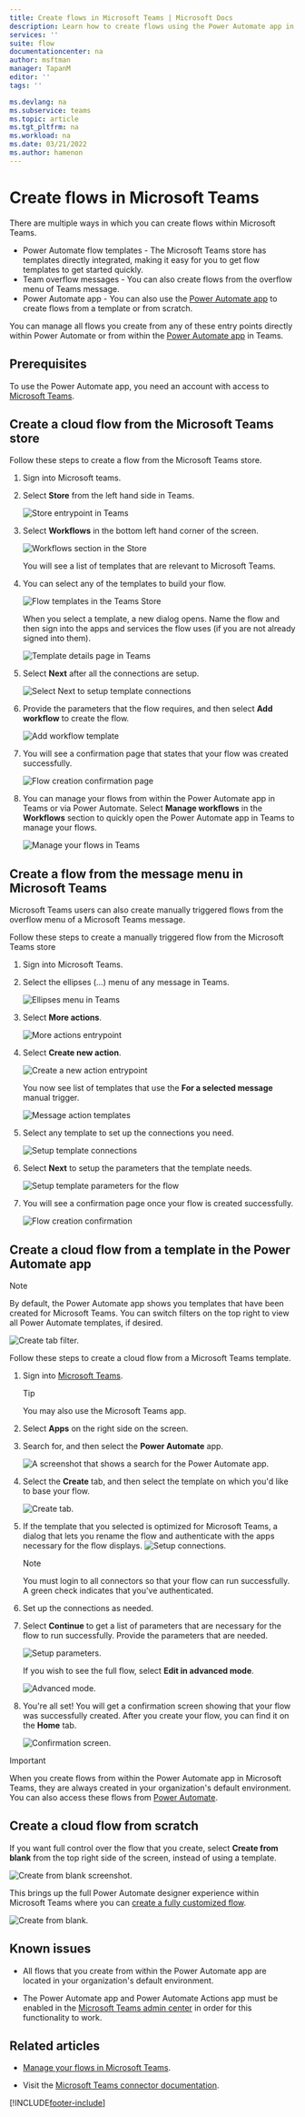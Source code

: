 ```yaml
---
title: Create flows in Microsoft Teams | Microsoft Docs
description: Learn how to create flows using the Power Automate app in Microsoft Teams
services: ''
suite: flow
documentationcenter: na
author: msftman
manager: TapanM
editor: ''
tags: ''

ms.devlang: na
ms.subservice: teams
ms.topic: article
ms.tgt_pltfrm: na
ms.workload: na
ms.date: 03/21/2022
ms.author: hamenon
---
```


# Create flows in Microsoft Teams

There are multiple ways in which you can create flows within Microsoft Teams.

- Power Automate flow templates - The Microsoft Teams store has templates directly integrated, making it easy for you to get flow templates to get started quickly.
- Team overflow messages - You can also create flows from the overflow menu of Teams message.
- Power Automate app - You can also use the [Power Automate app](./install-teams-app.md) to create flows from a template or from scratch.

You can manage all flows you create from any of these entry points directly within Power Automate or from within the [Power Automate app](./install-teams-app.md) in Teams.

## Prerequisites

To use the Power Automate app, you need an account with access to [Microsoft Teams](https://teams.microsoft.com).

## Create a cloud flow from the Microsoft Teams store

Follow these steps to create a flow from the Microsoft Teams store.

1. Sign into Microsoft teams.

1. Select **Store** from the left hand side in Teams.

   ![Store entrypoint in Teams](../media/power-automate-teams-app-create/store-1.png)

1. Select **Workflows** in the bottom left hand corner of the screen.

   ![Workflows section in the Store](../media/power-automate-teams-app-create/Store-2.png)

   You will see a list of templates that are relevant to Microsoft Teams.

1. You can select any of the templates to build your flow.

   ![Flow templates in the Teams Store](../media/power-automate-teams-app-create/store.jpg)

   When you select a template, a new dialog opens. Name the flow and then sign into the apps and services the flow uses (if you are not already signed into them).

   ![Template details page in Teams](../media/power-automate-teams-app-create/Store-4.png)

1. Select **Next** after all the connections are setup.

   ![Select Next to setup template connections](../media/power-automate-teams-app-create/Store-5.png)

1. Provide the parameters that the flow requires, and then select **Add workflow** to create the flow.

   ![Add workflow template](../media/power-automate-teams-app-create/Store-6.png)

1. You will see a confirmation page that states that your flow was created successfully.

   ![Flow creation confirmation page](../media/power-automate-teams-app-create/Store-7.png)

1. You can manage your flows from within the Power Automate app in Teams or via Power Automate. Select **Manage workflows** in the **Workflows** section to quickly open the Power Automate app in Teams to manage your flows.

   ![Manage your flows in Teams](../media/power-automate-teams-app-create/Store-8.png)

## Create a flow from the message menu in Microsoft Teams

Microsoft Teams users can also create manually triggered flows from the overflow menu of a Microsoft Teams message.

Follow these steps to create a manually triggered flow from the Microsoft Teams store

1. Sign into Microsoft Teams.

1. Select the ellipses (…) menu of any message in Teams.

   ![Ellipses menu in Teams](../media/power-automate-teams-app-create/create-action1.png)

1. Select **More actions**.

   ![More actions entrypoint](../media/power-automate-teams-app-create/create-action2.png)

1. Select **Create new action**.

   ![Create a new action entrypoint](../media/power-automate-teams-app-create/create-action3.png)

   You now see list of templates that use the **For a selected message** manual trigger.

   ![Message action templates](../media/power-automate-teams-app-create/create-action35.png)

1. Select any template to set up the connections you need.

   ![Setup template connections](../media/power-automate-teams-app-create/create-action4.png)

1. Select **Next** to setup the parameters that the template needs.

   ![Setup template parameters for the flow](../media/power-automate-teams-app-create/create-action5.png)

1. You will see a confirmation page once your flow is created successfully.

   ![Flow creation confirmation](../media/power-automate-teams-app-create/create-action6.png)

## Create a cloud flow from a template in the Power Automate app

>[!NOTE]
>By default, the Power Automate app shows you templates that have been created for Microsoft Teams. You can switch filters on the top right to view all Power Automate templates, if desired.
 
![Create tab filter.](../media/power-automate-teams-app-create/create-filter.png)

Follow these steps to create a cloud flow from a Microsoft Teams template.

1. Sign into [Microsoft Teams](Https://Teams.Microsoft.com).

   >[!TIP]
   >You may also use the Microsoft Teams app.

1. Select **Apps** on the right side on the screen.
1. Search for, and then select the **Power Automate** app.

   ![A screenshot that shows a search for the Power Automate app.](../media/power-automate-teams-app-create/search-app.png)

1. Select the **Create** tab, and then select the template on which you'd like to base your flow.

   ![Create tab.](../media/power-automate-teams-app-create/create-tab.png)

1. If the template that you selected is optimized for Microsoft Teams, a dialog that lets you rename the flow and authenticate with the apps necessary for the flow displays.
   ![Setup connections.](../media/power-automate-teams-app-create/template1.png)

   >[!NOTE]
   >You must login to all connectors so that your flow can run successfully. A green check indicates that you've authenticated.

1. Set up the connections as needed.

1. Select **Continue** to get a list of parameters that are necessary for the flow to run successfully. Provide the parameters that are needed.
   
   ![Setup parameters.](../media/power-automate-teams-app-create/template2.png)

   If you wish to see the full flow, select **Edit in advanced mode**.
   
   ![Advanced mode.](../media/power-automate-teams-app-create/template-advanced.png)

1. You're all set! You will get a confirmation screen showing that your flow was successfully created. After you create your flow, you can find it on the **Home** tab.

   ![Confirmation screen.](../media/power-automate-teams-app-create/template3.png)

>[!IMPORTANT]
>When you create flows from within the Power Automate app in Microsoft Teams, they are always created in your organization's default environment. You can also access these flows from [Power Automate](https://flow.microsoft.com).

## Create a cloud flow from scratch

If you want full control over the flow that you create, select **Create from blank** from the top right side of the screen, instead of using a template.

   ![Create from blank screenshot.](../media/power-automate-teams-app-create/create-blank.png)

This brings up the full Power Automate designer experience within Microsoft Teams where you can [create a fully customized flow](../get-started-logic-flow.md).

   ![Create from blank.](../media/power-automate-teams-app-create/full-editor.png)

## Known issues

- All flows that you create from within the Power Automate app are located in your organization's default environment.

- The Power Automate app and Power Automate Actions app must be  enabled in the [Microsoft Teams admin center](https://admin.teams.microsoft.com/policies/manage-apps) in order for this functionality to work.

## Related articles

- [Manage your flows in Microsoft Teams](./teams-app-home.md).

- Visit the [Microsoft Teams connector documentation](/connectors/teams/).

[!INCLUDE[footer-include](../includes/footer-banner.md)]
